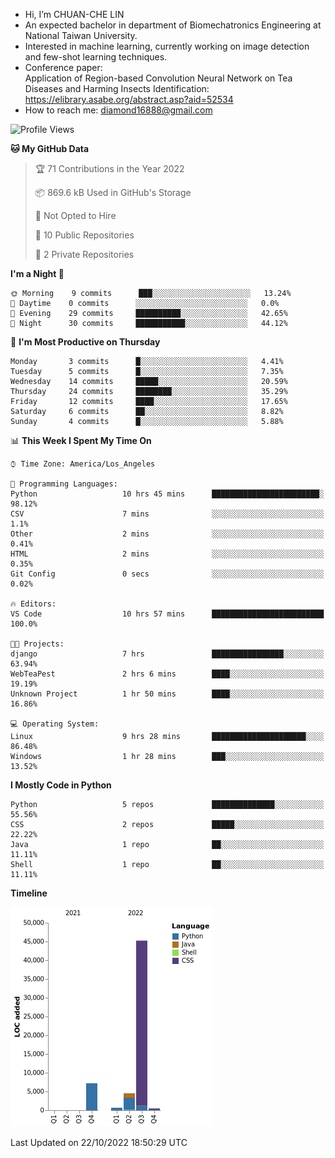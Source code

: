 - Hi, I’m CHUAN-CHE LIN
- An expected bachelor in department of Biomechatronics Engineering at National Taiwan University.
- Interested in machine learning, currently working on image detection and few-shot learning techniques.
- Conference paper:  
  Application of Region-based Convolution Neural Network on Tea Diseases and Harming Insects Identification: https://elibrary.asabe.org/abstract.asp?aid=52534
- How to reach me: diamond16888@gmail.com
<!--START_SECTION:waka-->
![Profile Views](http://img.shields.io/badge/Profile%20Views-0-blue)

**🐱 My GitHub Data** 

> 🏆 71 Contributions in the Year 2022
 > 
> 📦 869.6 kB Used in GitHub's Storage 
 > 
> 🚫 Not Opted to Hire
 > 
> 📜 10 Public Repositories 
 > 
> 🔑 2 Private Repositories  
 > 
**I'm a Night 🦉** 

```text
🌞 Morning    9 commits      ███░░░░░░░░░░░░░░░░░░░░░░   13.24% 
🌆 Daytime    0 commits      ░░░░░░░░░░░░░░░░░░░░░░░░░   0.0% 
🌃 Evening    29 commits     ██████████░░░░░░░░░░░░░░░   42.65% 
🌙 Night      30 commits     ███████████░░░░░░░░░░░░░░   44.12%

```
📅 **I'm Most Productive on Thursday** 

```text
Monday       3 commits      █░░░░░░░░░░░░░░░░░░░░░░░░   4.41% 
Tuesday      5 commits      █░░░░░░░░░░░░░░░░░░░░░░░░   7.35% 
Wednesday    14 commits     █████░░░░░░░░░░░░░░░░░░░░   20.59% 
Thursday     24 commits     ████████░░░░░░░░░░░░░░░░░   35.29% 
Friday       12 commits     ████░░░░░░░░░░░░░░░░░░░░░   17.65% 
Saturday     6 commits      ██░░░░░░░░░░░░░░░░░░░░░░░   8.82% 
Sunday       4 commits      █░░░░░░░░░░░░░░░░░░░░░░░░   5.88%

```


📊 **This Week I Spent My Time On** 

```text
⌚︎ Time Zone: America/Los_Angeles

💬 Programming Languages: 
Python                   10 hrs 45 mins      ████████████████████████░   98.12% 
CSV                      7 mins              ░░░░░░░░░░░░░░░░░░░░░░░░░   1.1% 
Other                    2 mins              ░░░░░░░░░░░░░░░░░░░░░░░░░   0.41% 
HTML                     2 mins              ░░░░░░░░░░░░░░░░░░░░░░░░░   0.35% 
Git Config               0 secs              ░░░░░░░░░░░░░░░░░░░░░░░░░   0.02%

🔥 Editors: 
VS Code                  10 hrs 57 mins      █████████████████████████   100.0%

🐱‍💻 Projects: 
django                   7 hrs               ████████████████░░░░░░░░░   63.94% 
WebTeaPest               2 hrs 6 mins        ████░░░░░░░░░░░░░░░░░░░░░   19.19% 
Unknown Project          1 hr 50 mins        ████░░░░░░░░░░░░░░░░░░░░░   16.86%

💻 Operating System: 
Linux                    9 hrs 28 mins       █████████████████████░░░░   86.48% 
Windows                  1 hr 28 mins        ███░░░░░░░░░░░░░░░░░░░░░░   13.52%

```

**I Mostly Code in Python** 

```text
Python                   5 repos             ██████████████░░░░░░░░░░░   55.56% 
CSS                      2 repos             █████░░░░░░░░░░░░░░░░░░░░   22.22% 
Java                     1 repo              ██░░░░░░░░░░░░░░░░░░░░░░░   11.11% 
Shell                    1 repo              ██░░░░░░░░░░░░░░░░░░░░░░░   11.11%

```


**Timeline**

![Chart not found](https://raw.githubusercontent.com/ChuanCheLin/ChuanCheLin/main/charts/bar_graph.png) 


 Last Updated on 22/10/2022 18:50:29 UTC
<!--END_SECTION:waka-->

<!--
**ChuanCheLin/ChuanCheLin** is a ✨ _special_ ✨ repository because its `README.md` (this file) appears on your GitHub profile.

Here are some ideas to get you started:

- 🔭 I’m currently working on ...
- 🌱 I’m currently learning ...
- 👯 I’m looking to collaborate on ...
- 🤔 I’m looking for help with ...
- 💬 Ask me about ...
- 📫 How to reach me: ...
- 😄 Pronouns: ...
- ⚡ Fun fact: ...
-->
